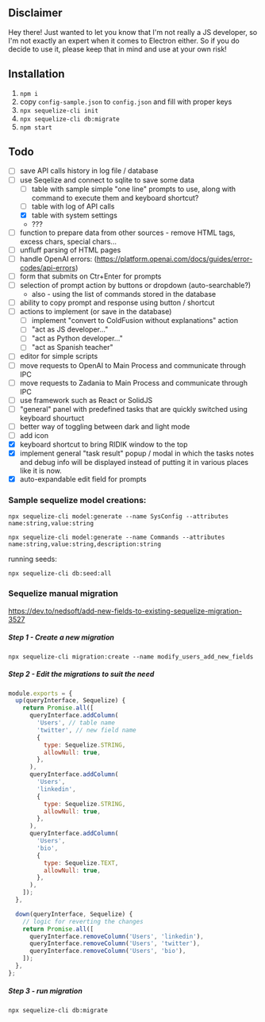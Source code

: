 ## Disclaimer

Hey there! Just wanted to let you know that I'm not really a JS developer, so I'm not exactly an expert when it comes to Electron either. So if you do decide to use it, please keep that in mind and use at your own risk! 

## Installation
1. `npm i`
2. copy `config-sample.json` to `config.json` and fill with proper keys
3. `npx sequelize-cli init`
4. `npx sequelize-cli db:migrate`
3. `npm start`


## Todo
- [ ] save API calls history in log file / database
- [ ] use Seqelize and connect to sqlite to save some data
  - [ ] table with sample simple "one line" prompts to use, along with command to execute them and keyboard shortcut?
  - [ ] table with log of API calls
  - [X] table with system settings
  - ???
- [ ] function to prepare data from other sources - remove HTML tags, excess chars, special chars...
- [ ] unfluff parsing of HTML pages
- [ ] handle OpenAI errors: (https://platform.openai.com/docs/guides/error-codes/api-errors)
- [ ] form that submits on Ctr+Enter for prompts
- [ ] selection of prompt action by buttons or dropdown (auto-searchable?)
  - also - using the list of commands stored in the database
- [ ] ability to copy prompt and response using button / shortcut
- [ ] actions to implement (or save in the database)
  - [ ] implement "convert to ColdFusion without explanations" action
  - [ ] "act as JS developer..."
  - [ ] "act as Python developer..."
  - [ ] "act as Spanish teacher"
- [ ] editor for simple scripts
- [ ] move requests to OpenAI to Main Process and communicate through IPC
- [ ] move requests to Zadania to Main Process and communicate through IPC
- [ ] use framework such as React or SolidJS
- [ ] "general" panel with predefined tasks that are quickly switched using keyboard shourtuct
- [ ] better way of toggling between dark and light mode
- [ ] add icon
- [X] keyboard shortcut to bring RIDIK window to the top
- [X] implement general "task result" popup / modal in which the tasks notes and debug info will be displayed instead of putting it in various places like it is now.
- [X] auto-expandable edit field for prompts

### Sample sequelize model creations:

`npx sequelize-cli model:generate --name SysConfig --attributes name:string,value:string`

`npx sequelize-cli model:generate --name Commands --attributes name:string,value:string,description:string`

running seeds:

`npx sequelize-cli db:seed:all`

### Sequelize manual migration
https://dev.to/nedsoft/add-new-fields-to-existing-sequelize-migration-3527

##### Step 1 - Create a new migration
`npx sequelize-cli migration:create --name modify_users_add_new_fields`

##### Step 2 - Edit the migrations to suit the need
```javascript
module.exports = {
  up(queryInterface, Sequelize) {
    return Promise.all([
      queryInterface.addColumn(
        'Users', // table name
        'twitter', // new field name
        {
          type: Sequelize.STRING,
          allowNull: true,
        },
      ),
      queryInterface.addColumn(
        'Users',
        'linkedin',
        {
          type: Sequelize.STRING,
          allowNull: true,
        },
      ),
      queryInterface.addColumn(
        'Users',
        'bio',
        {
          type: Sequelize.TEXT,
          allowNull: true,
        },
      ),
    ]);
  },

  down(queryInterface, Sequelize) {
    // logic for reverting the changes
    return Promise.all([
      queryInterface.removeColumn('Users', 'linkedin'),
      queryInterface.removeColumn('Users', 'twitter'),
      queryInterface.removeColumn('Users', 'bio'),
    ]);
  },
};
```

##### Step 3 - run migration
`npx sequelize-cli db:migrate`

